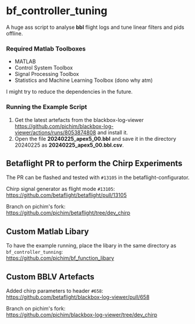 # bf_controller_tuning

A huge ass script to analyse **bbl** flight logs and tune linear filters and pids offline.

### Required Matlab Toolboxes

- MATLAB
- Control System Toolbox
- Signal Processing Toolbox
- Statistics and Machine Learning Toolbox (dono why atm)

I might try to reduce the dependencies in the future.

### Running the Example Script

1. Get the latest artefacts from the blackbox-log-viewer https://github.com/pichim/blackbox-log-viewer/actions/runs/8053874808 and install it.
2. Open the file **20240225_apex5_00.bbl** and save it in the directory 20240225 as **20240225_apex5_00.bbl.csv**.

## Betaflight PR to perform the Chirp Experiments

The PR can be flashed and tested with `#13105` in the betaflight-configurator.

 Chirp signal generator as flight mode `#13105`: </br>
https://github.com/betaflight/betaflight/pull/13105

Branch on pichim's fork: </br>
https://github.com/pichim/betaflight/tree/dev_chirp

## Custom Matlab Libary

To have the example running, place the libary in the same directory as `bf_controller_tunning`: </br>
https://github.com/pichim/bf_function_libary

## Custom BBLV Artefacts

Added chirp parameters to header `#658`: </br>
https://github.com/betaflight/blackbox-log-viewer/pull/658

Branch on pichim's fork: </br>
https://github.com/pichim/blackbox-log-viewer/tree/dev_chirp